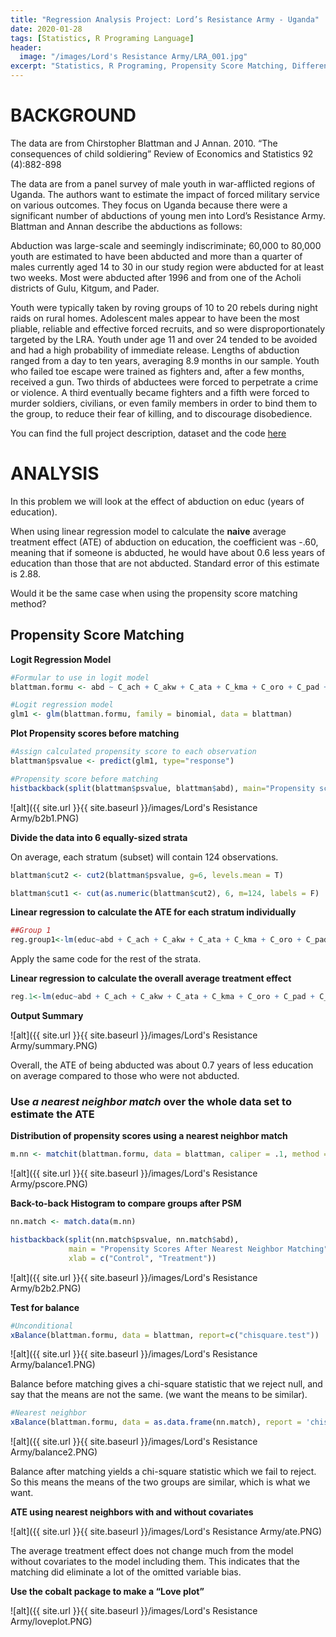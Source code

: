 ```yaml
---
title: "Regression Analysis Project: Lord’s Resistance Army - Uganda"
date: 2020-01-28
tags: [Statistics, R Programing Language]
header:
  image: "/images/Lord's Resistance Army/LRA_001.jpg"
excerpt: "Statistics, R Programing, Propensity Score Matching, Difference in Difference, Abduction"
---
```

# BACKGROUND

The data are from Chirstopher Blattman and J Annan. 2010. “The consequences of child soldiering” Review of Economics and Statistics 92 (4):882-898

The data are from a panel survey of male youth in war-afflicted regions of Uganda. The authors want to
estimate the impact of forced military service on various outcomes. They focus on Uganda because there
were a significant number of abductions of young men into Lord’s Resistance Army.
Blattman and Annan describe the abductions as follows:

Abduction was large-scale and seemingly indiscriminate; 60,000 to 80,000 youth are estimated to have been
abducted and more than a quarter of males currently aged 14 to 30 in our study region were abducted for
at least two weeks. Most were abducted after 1996 and from one of the Acholi districts of Gulu, Kitgum,
and Pader.

Youth were typically taken by roving groups of 10 to 20 rebels during night raids on rural homes. Adolescent
males appear to have been the most pliable, reliable and effective forced recruits, and so were disproportionately
targeted by the LRA. Youth under age 11 and over 24 tended to be avoided and had a high probability
of immediate release. Lengths of abduction ranged from a day to ten years, averaging 8.9 months in our
sample. Youth who failed toe escape were trained as fighters and, after a few months, received a gun. Two
thirds of abductees were forced to perpetrate a crime or violence. A third eventually became fighters and a
fifth were forced to murder soldiers, civilians, or even family members in order to bind them to the group,
to reduce their fear of killing, and to discourage disobedience.

You can find the full project description, dataset and the code [here](https://github.com/AnhCao-96/EPL-Standings)

# ANALYSIS

In this problem we will look at the effect of abduction on educ (years of education).

When using linear regression model to calculate the **naive** average treatment effect (ATE) of abduction on education, the coefficient was -.60, meaning that if someone is abducted, he would have about 0.6 less years of education than those that are not abducted. Standard error of this estimate is 2.88.

Would it be the same case when using the propensity score matching method?

## Propensity Score Matching

**Logit Regression Model**
```r
#Formular to use in logit model
blattman.formu <- abd ~ C_ach + C_akw + C_ata + C_kma + C_oro + C_pad + C_paj + age + fthr_ed + mthr_ed + orphan96 + hh_fthr_frm + hh_size96

#Logit regression model
glm1 <- glm(blattman.formu, family = binomial, data = blattman)
```

**Plot Propensity scores before matching**
```r
#Assign calculated propensity score to each observation
blattman$psvalue <- predict(glm1, type="response")

#Propensity score before matching
histbackback(split(blattman$psvalue, blattman$abd), main="Propensity scores Before Matching",xlab=c('Control','Treatment'))
```
![alt]({{ site.url }}{{ site.baseurl }}/images/Lord's Resistance Army/b2b1.PNG)

**Divide the data into 6 equally-sized strata**

On average, each stratum (subset) will contain 124 observations.

```r
blattman$cut2 <- cut2(blattman$psvalue, g=6, levels.mean = T)

blattman$cut1 <- cut(as.numeric(blattman$cut2), 6, m=124, labels = F)
```

**Linear regression to calculate the ATE for each stratum individually**
```r
##Group 1
reg.group1<-lm(educ~abd + C_ach + C_akw + C_ata + C_kma + C_oro + C_pad + C_paj + age + fthr_ed + mthr_ed + orphan96 + hh_fthr_frm + hh_size96,data=blattman, subset = (cut1 == 1))
```
Apply the same code for the rest of the strata.

**Linear regression to calculate the overall average treatment effect**
```r
reg.1<-lm(educ~abd + C_ach + C_akw + C_ata + C_kma + C_oro + C_pad + C_paj + age + fthr_ed + mthr_ed + orphan96 + hh_fthr_frm + hh_size96,data=blattman)
```

**Output Summary**

![alt]({{ site.url }}{{ site.baseurl }}/images/Lord's Resistance Army/summary.PNG)

Overall, the ATE of being abducted was about 0.7 years of less education on average compared to those who were not abducted.

### Use *a nearest neighbor match* over the whole data set to estimate the ATE

**Distribution of propensity scores using a nearest neighbor match**
```r
m.nn <- matchit(blattman.formu, data = blattman, caliper = .1, method = 'nearest')
```

![alt]({{ site.url }}{{ site.baseurl }}/images/Lord's Resistance Army/pscore.PNG)

**Back-to-back Histogram to compare groups after PSM**
```r
nn.match <- match.data(m.nn)

histbackback(split(nn.match$psvalue, nn.match$abd),
             main = "Propensity Scores After Nearest Neighbor Matching",
             xlab = c("Control", "Treatment"))
```

![alt]({{ site.url }}{{ site.baseurl }}/images/Lord's Resistance Army/b2b2.PNG)

**Test for balance**
```r
#Unconditional
xBalance(blattman.formu, data = blattman, report=c("chisquare.test"))
```
![alt]({{ site.url }}{{ site.baseurl }}/images/Lord's Resistance Army/balance1.PNG)

Balance before matching gives a chi-square statistic that we reject null, and say that the means are not the same. (we want the means to be similar).

```r
#Nearest neighbor
xBalance(blattman.formu, data = as.data.frame(nn.match), report = 'chisquare.test')
```
![alt]({{ site.url }}{{ site.baseurl }}/images/Lord's Resistance Army/balance2.PNG)

Balance after matching yields a chi-square statistic which we fail to reject. So this means the means of the two groups are similar, which is what we want.

**ATE using nearest neighbors with and without covariates**

![alt]({{ site.url }}{{ site.baseurl }}/images/Lord's Resistance Army/ate.PNG)

The average treatment effect does not change much from the model without covariates to the model including them. This indicates that the matching did eliminate a lot of the omitted variable bias.

**Use the cobalt package to make a “Love plot”**

![alt]({{ site.url }}{{ site.baseurl }}/images/Lord's Resistance Army/loveplot.PNG)
